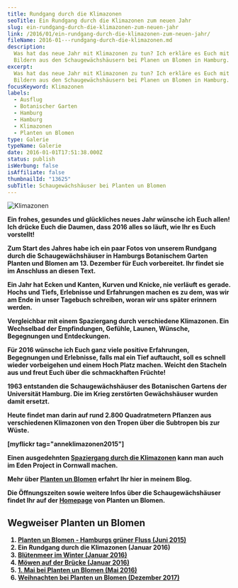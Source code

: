 ```yaml
---
title: Rundgang durch die Klimazonen
seoTitle: Ein Rundgang durch die Klimazonen zum neuen Jahr
slug: ein-rundgang-durch-die-klimazonen-zum-neuen-jahr
link: /2016/01/ein-rundgang-durch-die-klimazonen-zum-neuen-jahr/
fileName: 2016-01---rundgang-durch-die-klimazonen.md
description:
  Was hat das neue Jahr mit Klimazonen zu tun? Ich erkläre es Euch mit meinen
  Bildern aus den Schaugewächshäusern bei Planen un Blomen in Hamburg.
excerpt:
  Was hat das neue Jahr mit Klimazonen zu tun? Ich erkläre es Euch mit meinen
  Bildern aus den Schaugewächshäusern bei Planen un Blomen in Hamburg.
focusKeyword: Klimazonen
labels:
  - Ausflug
  - Botanischer Garten
  - Hamburg
  - Hamburg
  - Klimazonen
  - Planten un Blomen
type: Galerie
typeName: Galerie
date: 2016-01-01T17:51:38.000Z
status: publish
isWerbung: false
isAffiliate: false
thumbnailId: "13625"
subTitle: Schaugewächshäuser bei Planten un Blomen
---
```


![Klimazonen](http://cardamonchai.com/wp-content/uploads/2016/01/23738835919_9011258744_z-640x427.jpg)

<strong>

Ein frohes, gesundes und glückliches neues Jahr wünsche ich Euch allen! Ich
drücke Euch die Daumen, dass 2016 alles so läuft, wie Ihr es Euch vorstellt!

Zum Start des Jahres habe ich ein paar Fotos von unserem Rundgang durch die
Schaugewächshäuser in Hamburgs Botanischem Garten Planten und Blomen am 13.
Dezember für Euch vorbereitet. Ihr findet sie im Anschluss an diesen Text.

Ein Jahr hat Ecken und Kanten, Kurven und Knicke, nie verläuft es gerade. Hochs
und Tiefs, Erlebnisse und Erfahrungen machen es zu dem, was wir am Ende in unser
Tagebuch schreiben, woran wir uns später erinnern werden.

Vergleichbar mit einem Spaziergang durch verschiedene Klimazonen. Ein Wechselbad
der Empfindungen, Gefühle, Launen, Wünsche, Begegnungen und Entdeckungen.

Für 2016 wünsche ich Euch ganz viele positive Erfahrungen, Begegnungen und
Erlebnisse, falls mal ein Tief auftaucht, soll es schnell wieder vorbeigehen und
einem Hoch Platz machen. Weicht den Stacheln aus und freut Euch über die
schmackhaften Früchte!

1963 entstanden die Schaugewächshäuser des Botanischen Gartens der Universität
Hamburg. Die im Krieg zerstörten Gewächshäuser wurden damit ersetzt.

Heute findet man darin auf rund 2.800 Quadratmetern Pflanzen aus verschiedenen
Klimazonen von den Tropen über die Subtropen bis zur Wüste.

[myflickr tag="anneklimazonen2015"]

Einen ausgedehnten
<a href="http://cardamonchai.com/2009/05/eden-project/">Spaziergang durch die
Klimazonen</a> kann man auch im Eden Project in Cornwall machen.

Mehr über <a href="http://cardamonchai.com/2015/06/planten-un-blomen/">Planten
un Blomen</a> erfahrt Ihr hier in meinem Blog.

Die Öffnungszeiten sowie weitere Infos über die Schaugewächshäuser findet Ihr
auf der
<a href="http://plantenunblomen.hamburg.de/schaugewaechshaeuser/" target="_blank" rel="noopener">Homepage</a>
von Planten un Blomen.

## Wegweiser Planten un Blomen

<ol>
    <li><a href="/2015/06/planten-un-blomen/">Planten un Blomen - Hamburgs grüner Fluss (Juni 2015)</a><a href="/2016/01/ein-rundgang-durch-die-klimazonen-zum-neuen-jahr/">
</a></li>
    <li>Ein Rundgang durch die Klimazonen (Januar 2016)</li>
    <li><a href="/2016/01/bluetenpracht-im-winter/">Blütenmeer im Winter (Januar 2016)</a></li>
    <li><a href="/2016/01/moewen-auf-der-bruecke/">Möwen auf der Brücke (Januar 2016)</a></li>
    <li><a href="/2016/05/1-mai-bei-planten-un-blomen/">1. Mai bei Planten un Blomen (Mai 2016)</a></li>
    <li><a href="http://cardamonchai.com/2017/12/weihnachten-bei-planten-un-blomen/">Weihnachten bei Planten un Blomen (Dezember 2017)</a></li>
</ol>
